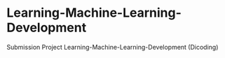 # Learning-Machine-Learning-Development

Submission Project Learning-Machine-Learning-Development (Dicoding)
